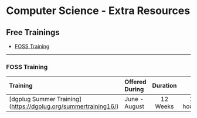 # Computer Science - Extra Resources

## Free Trainings

- [FOSS Training](#foss-training)

---

### FOSS Training

Training | Offered During| Duration | Effort
:-- | :-- | :--: | :--:
[dgplug Summer Training] (https://dgplug.org/summertraining16/) | June - August | 12 Weeks | 10-20 hours/week
